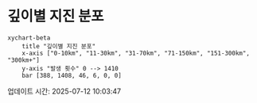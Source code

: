 # 깊이별 지진 분포

```mermaid
xychart-beta
    title "깊이별 지진 분포"
    x-axis ["0-10km", "11-30km", "31-70km", "71-150km", "151-300km", "300km+"]
    y-axis "발생 횟수" 0 --> 1410
    bar [388, 1408, 46, 6, 0, 0]
```

업데이트 시간: 2025-07-12 10:03:47

